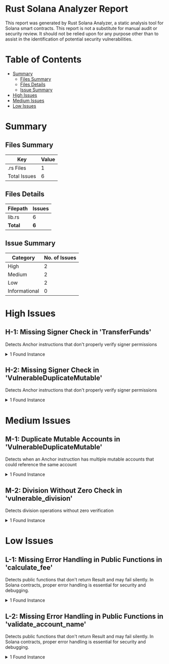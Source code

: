 # Rust Solana Analyzer Report

This report was generated by Rust Solana Analyzer, a static analysis tool for Solana smart contracts. This report is not a substitute for manual audit or security review. It should not be relied upon for any purpose other than to assist in the identification of potential security vulnerabilities.
# Table of Contents

- [Summary](#summary)
  - [Files Summary](#files-summary)
  - [Files Details](#files-details)
  - [Issue Summary](#issue-summary)
- [High Issues](#high-issues)
- [Medium Issues](#medium-issues)
- [Low Issues](#low-issues)


# Summary

## Files Summary

| Key | Value |
| --- | --- |
| .rs Files | 1 |
| Total Issues | 6 |

## Files Details

| Filepath | Issues |
| --- | --- |
| lib.rs | 6 |
| **Total** | **6** |

## Issue Summary

| Category | No. of Issues |
| --- | --- |
| High | 2 |
| Medium | 2 |
| Low | 2 |
| Informational | 0 |

# High Issues

## H-1: Missing Signer Check in 'TransferFunds'

Detects Anchor instructions that don't properly verify signer permissions

<details><summary>1 Found Instance</summary>

- Found in lib.rs [Line: 85]

	```rust
	#[derive(Accounts)]
	pub struct TransferFunds<'info> {
	    /// CHECK: The source account != destination account
	    #[account(
	        mut,
	        owner = system_program::ID,
	        constraint = source.key() != destination.key() @ ErrorCode::SameAccount
	    )]
	    pub source: AccountInfo<'info>,
	    
	    /// CHECK: The destination account is verified by the owner constraint
	    #[account(
	        mut,
	        owner = system_program::ID
	    )]
	    pub destination: AccountInfo<'info>,
	    
	    pub authority: Signer<'info>,
	    
	    pub system_program: Program<'info, System>,
	}
	```

</details>



## H-2: Missing Signer Check in 'VulnerableDuplicateMutable'

Detects Anchor instructions that don't properly verify signer permissions

<details><summary>1 Found Instance</summary>

- Found in lib.rs [Line: 50]

	```rust
	#[derive(Accounts)]
	pub struct VulnerableDuplicateMutable<'info> {
	    /// CHECK: This account is vulnerable to duplicate account attacks
	    #[account(mut)]
	    pub account1: AccountInfo<'info>,
	    
	    /// CHECK: This account is vulnerable to duplicate account attacks
	    #[account(mut)]
	    pub account2: AccountInfo<'info>,
	    
	    pub authority: Signer<'info>,
	}
	```

</details>



# Medium Issues

## M-1: Duplicate Mutable Accounts in 'VulnerableDuplicateMutable'

Detects when an Anchor instruction has multiple mutable accounts that could reference the same account

<details><summary>1 Found Instance</summary>

- Found in lib.rs [Line: 50]

	```rust
	#[derive(Accounts)]
	pub struct VulnerableDuplicateMutable<'info> {
	    /// CHECK: This account is vulnerable to duplicate account attacks
	    #[account(mut)]
	    pub account1: AccountInfo<'info>,
	    
	    /// CHECK: This account is vulnerable to duplicate account attacks
	    #[account(mut)]
	    pub account2: AccountInfo<'info>,
	    
	    pub authority: Signer<'info>,
	}
	```

</details>



## M-2: Division Without Zero Check in 'vulnerable_division'

Detects division operations without zero verification

<details><summary>1 Found Instance</summary>

- Found in lib.rs [Line: 38]

	```rust
	pub fn vulnerable_division(ctx: Context<Initialize>, divisor: u64) -> Result<()> {
	        //TODO
	        let a = 100;
	        let _result = a / divisor;
	        
	        Ok(())
	    }
	```

</details>



# Low Issues

## L-1: Missing Error Handling in Public Functions in 'calculate_fee'

Detects public functions that don't return Result<T> and may fail silently. In Solana contracts, proper error handling is essential for security and debugging.

<details><summary>1 Found Instance</summary>

- Found in lib.rs [Line: 71]

	```rust
	pub fn calculate_fee(amount: u64) -> u64 {
	    // This function could fail but doesn't return Result
	    amount * 5 / 100  // Could panic on overflow
	}
	```

</details>



## L-2: Missing Error Handling in Public Functions in 'validate_account_name'

Detects public functions that don't return Result<T> and may fail silently. In Solana contracts, proper error handling is essential for security and debugging.

<details><summary>1 Found Instance</summary>

- Found in lib.rs [Line: 77]

	```rust
	pub fn validate_account_name(name: String) {
	    // This function performs validation but doesn't return Result
	    if name.len() > 32 {
	        panic!("Name too long");  // Bad error handling
	    }
	    println!("Account name is valid: {}", name);
	}
	```

</details>



